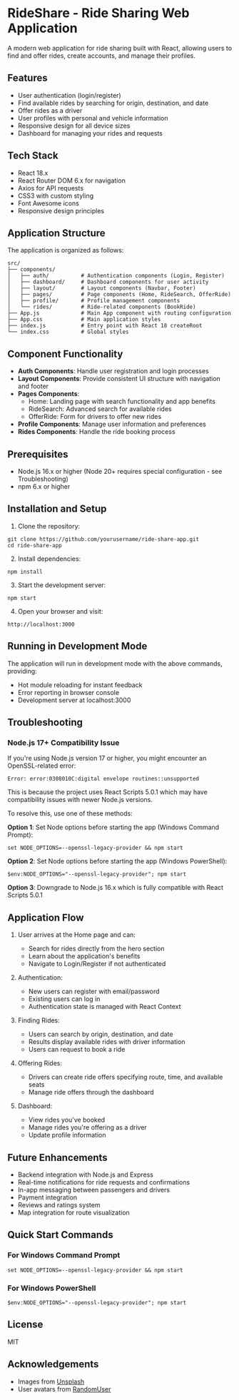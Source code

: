 # RideShare - Ride Sharing Web Application

A modern web application for ride sharing built with React, allowing users to find and offer rides, create accounts, and manage their profiles.

## Features

- User authentication (login/register)
- Find available rides by searching for origin, destination, and date
- Offer rides as a driver
- User profiles with personal and vehicle information
- Responsive design for all device sizes
- Dashboard for managing your rides and requests

## Tech Stack

- React 18.x
- React Router DOM 6.x for navigation
- Axios for API requests
- CSS3 with custom styling
- Font Awesome icons
- Responsive design principles

## Application Structure

The application is organized as follows:

```
src/
├── components/
│   ├── auth/          # Authentication components (Login, Register)
│   ├── dashboard/     # Dashboard components for user activity
│   ├── layout/        # Layout components (Navbar, Footer)
│   ├── pages/         # Page components (Home, RideSearch, OfferRide)
│   ├── profile/       # Profile management components
│   └── rides/         # Ride-related components (BookRide)
├── App.js             # Main App component with routing configuration
├── App.css            # Main application styles
├── index.js           # Entry point with React 18 createRoot
└── index.css          # Global styles
```

## Component Functionality

- **Auth Components**: Handle user registration and login processes
- **Layout Components**: Provide consistent UI structure with navigation and footer
- **Pages Components**: 
  - Home: Landing page with search functionality and app benefits
  - RideSearch: Advanced search for available rides
  - OfferRide: Form for drivers to offer new rides
- **Profile Components**: Manage user information and preferences
- **Rides Components**: Handle the ride booking process

## Prerequisites

- Node.js 16.x or higher (Node 20+ requires special configuration - see Troubleshooting)
- npm 6.x or higher

## Installation and Setup

1. Clone the repository:
```
git clone https://github.com/yourusername/ride-share-app.git
cd ride-share-app
```

2. Install dependencies:
```
npm install
```

3. Start the development server:
```
npm start
```

4. Open your browser and visit:
```
http://localhost:3000
```

## Running in Development Mode

The application will run in development mode with the above commands, providing:
- Hot module reloading for instant feedback
- Error reporting in browser console
- Development server at localhost:3000

## Troubleshooting

### Node.js 17+ Compatibility Issue

If you're using Node.js version 17 or higher, you might encounter an OpenSSL-related error:
```
Error: error:0308010C:digital envelope routines::unsupported
```

This is because the project uses React Scripts 5.0.1 which may have compatibility issues with newer Node.js versions.

To resolve this, use one of these methods:

**Option 1**: Set Node options before starting the app (Windows Command Prompt):
```
set NODE_OPTIONS=--openssl-legacy-provider && npm start
```

**Option 2**: Set Node options before starting the app (Windows PowerShell):
```
$env:NODE_OPTIONS="--openssl-legacy-provider"; npm start
```

**Option 3**: Downgrade to Node.js 16.x which is fully compatible with React Scripts 5.0.1

## Application Flow

1. User arrives at the Home page and can:
   - Search for rides directly from the hero section
   - Learn about the application's benefits
   - Navigate to Login/Register if not authenticated

2. Authentication:
   - New users can register with email/password
   - Existing users can log in
   - Authentication state is managed with React Context

3. Finding Rides:
   - Users can search by origin, destination, and date
   - Results display available rides with driver information
   - Users can request to book a ride

4. Offering Rides:
   - Drivers can create ride offers specifying route, time, and available seats
   - Manage ride offers through the dashboard

5. Dashboard:
   - View rides you've booked
   - Manage rides you're offering as a driver
   - Update profile information

## Future Enhancements

- Backend integration with Node.js and Express
- Real-time notifications for ride requests and confirmations
- In-app messaging between passengers and drivers
- Payment integration
- Reviews and ratings system
- Map integration for route visualization

## Quick Start Commands

### For Windows Command Prompt
```
set NODE_OPTIONS=--openssl-legacy-provider && npm start
```

### For Windows PowerShell
```
$env:NODE_OPTIONS="--openssl-legacy-provider"; npm start
```

## License

MIT

## Acknowledgements

- Images from [Unsplash](https://unsplash.com)
- User avatars from [RandomUser](https://randomuser.me)


